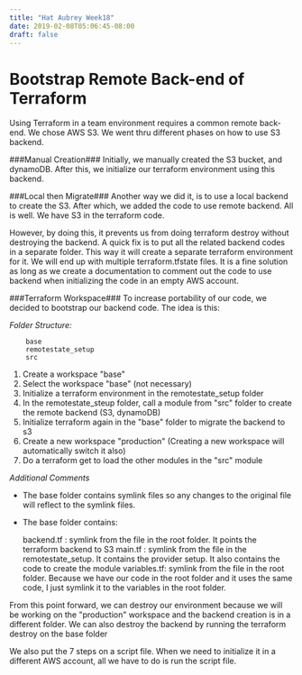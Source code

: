 ```yaml
---
title: "Hat Aubrey Week18"
date: 2019-02-08T05:06:45-08:00
draft: false
---
```


# Bootstrap Remote Back-end of Terraform #

Using Terraform in a team environment requires a common remote back-end. We chose AWS S3. We went thru different phases on how to use S3 backend.

###Manual Creation###
Initially, we manually created the S3 bucket, and dynamoDB. After this, we initialize our terraform environment using this backend. 

###Local then Migrate###
Another way we did it, is to use a local backend to create the S3. After which, we added the code to use remote backend. All is well. We have S3 in the terraform code. 

However, by doing this, it prevents us from doing terraform destroy without destroying the backend. A quick fix is to put all the related backend codes in a separate folder. This way it will create a separate terraform environment for it. We will end up with multiple terraform.tfstate files. It is a fine solution as long as we create a documentation to comment out the code to use backend when initializing the code in an empty AWS account. 

###Terraform Workspace###
To increase portability of our code, we decided to bootstrap our backend code. The idea is this:

*Folder Structure:*

		base  
		remotestate_setup  
		src

1. Create a workspace "base"
2. Select the workspace "base" (not necessary)
2. Initialize a terraform environment in the remotestate_setup folder
3. In the remotestate_steup folder, call a module from "src" folder to create the remote backend (S3, dynamoDB)
4. Initialize terraform again in the "base" folder to migrate the backend to s3
5. Create a new workspace "production" (Creating a new workspace will automatically switch it also)
6. Do a terraform get to load the other modules in the "src" module

*Additional Comments*

- The base folder contains symlink files so any changes to the original file will reflect to the symlink files.
- The base folder contains:
		
	backend.tf	: symlink from the file in the root folder. It points the terraform backend to S3
	main.tf 	: symlink from the file in the remotestate_setup. It contains the provider setup. It also contains the code to create the module
	variables.tf: symlink from the file in the root folder. Because we have our code in the root folder and it uses the same code, I just symlink it to the variables in the root folder.


From this point forward, we can destroy our environment because we will be working on the "production" workspace and the backend creation is in a different folder. We can also destroy the backend by running the terraform destroy on the base folder

We also put the 7 steps on a script file. When we need to initialize it in a different AWS account, all we have to do is run the script file.  
